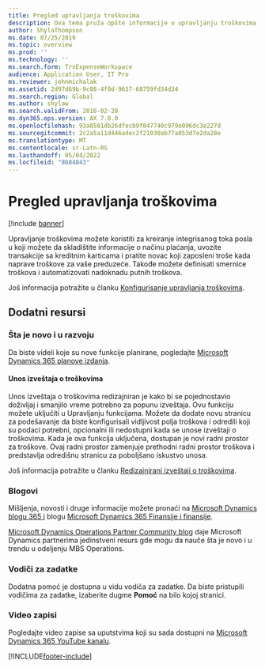 ```yaml
---
title: Pregled upravljanja troškovima
description: Ova tema pruža opšte informacije o upravljanju troškovima i veze do dodatnih resursa. Upravljanje troškovima možete koristiti za kreiranje integrisanog toka posla u koji možete da skladištite informacije o načinu plaćanja, uvozite transakcije sa kreditnim karticama i pratite novac koji zaposleni troše kada naprave troškove za vaše preduzeće.
author: ShylaThompson
ms.date: 07/25/2019
ms.topic: overview
ms.prod: ''
ms.technology: ''
ms.search.form: TrvExpenseWorkspace
audience: Application User, IT Pro
ms.reviewer: johnmichalak
ms.assetid: 2d97d69b-9c08-4f0d-9637-68759fd34d34
ms.search.region: Global
ms.author: shylaw
ms.search.validFrom: 2016-02-28
ms.dyn365.ops.version: AX 7.0.0
ms.openlocfilehash: 93a8581db26dfecb9f847740c979e096dc3e227d
ms.sourcegitcommit: 2c2a5a11d446adec2f21030ab77a053d7e2da28e
ms.translationtype: MT
ms.contentlocale: sr-Latn-RS
ms.lasthandoff: 05/04/2022
ms.locfileid: "8684843"
---
```

# <a name="expense-management-overview"></a>Pregled upravljanja troškovima

[!include [banner](../includes/banner.md)]

Upravljanje troškovima možete koristiti za kreiranje integrisanog toka posla u koji možete da skladištite informacije o načinu plaćanja, uvozite transakcije sa kreditnim karticama i pratite novac koji zaposleni troše kada naprave troškove za vaše preduzeće. Takođe možete definisati smernice troškova i automatizovati nadoknadu putnih troškova.

Još informacija potražite u članku [Konfigurisanje upravljanja troškovima](plan-expense-management.md).

## <a name="additional-resources"></a>Dodatni resursi

### <a name="whats-new-and-in-development"></a>Šta je novo i u razvoju

Da biste videli koje su nove funkcije planirane, pogledajte [Microsoft Dynamics 365 planove izdanja](/dynamics365/release-plans/).

#### <a name="expense-report-entry"></a>Unos izveštaja o troškovima

Unos izveštaja o troškovima redizajniran je kako bi se pojednostavio doživljaj i smanjilo vreme potrebno za popunu izveštaja. Ovu funkciju možete uključiti u Upravljanju funkcijama. Možete da dodate novu stranicu za podešavanje da biste konfigurisali vidljivost polja troškova i odredili koji su podaci potrebni, opcionalni ili nedostupni kada se unose izveštaji o troškovima. Kada je ova funkcija uključena, dostupan je novi radni prostor za troškove. Ovaj radni prostor zamenjuje prethodni radni prostor troškova i predstavlja odredišnu stranicu za poboljšano iskustvo unosa.

Još informacija potražite u članku [Redizajnirani izveštaji o troškovima](ExpenseWorkspaceNew.md).

### <a name="blogs"></a>Blogovi

Mišljenja, novosti i druge informacije možete pronaći na [Microsoft Dynamics blogu 365 i](https://community.dynamics.com/b/msftdynamicsblog?c=Enterprise) blogu [Microsoft Dynamics 365 Finansije i finansije](https://community.dynamics.com/365/financeandoperations/b/financials).

[Microsoft Dynamics Operations Partner Community blog](https://community.dynamics.com/partner/b/operationspartnercommunityblog) daje Microsoft Dynamics partnerima jedinstveni resurs gde mogu da nauče šta je novo i u trendu u odeljenju MBS Operations.

### <a name="task-guides"></a>Vodiči za zadatke

Dodatna pomoć je dostupna u vidu vodiča za zadatke. Da biste pristupili vodičima za zadatke, izaberite dugme **Pomoć** na bilo kojoj stranici.

### <a name="videos"></a>Video zapisi

Pogledajte video zapise sa uputstvima koji su sada dostupni na [Microsoft Dynamics 365 YouTube kanalu](https://www.youtube.com/channel/UCJGCg4rB3QSs8y_1FquelBQ).


[!INCLUDE[footer-include](../includes/footer-banner.md)]